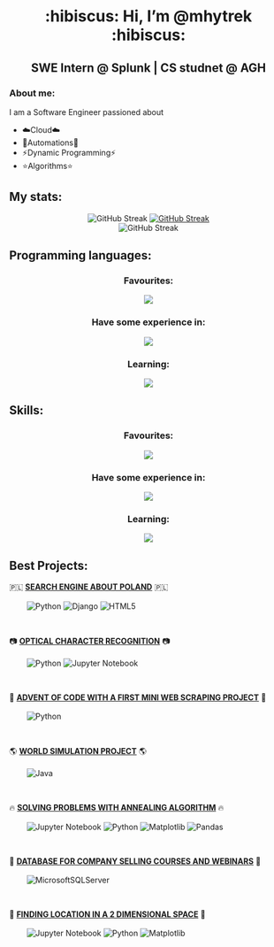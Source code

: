 <h1 align="center"> :hibiscus: Hi, I’m @mhytrek :hibiscus: </h1>
<h2 align="center"> SWE Intern @ Splunk | CS studnet @ AGH </h2>

### About me:
I am a Software Engineer passioned about
- :cloud:Cloud:cloud:
- :seedling:Automations:seedling:
- :zap:Dynamic Programming:zap:
- :star:Algorithms:star:


## My stats:
<p align="center">
<img src="https://github-readme-stats.vercel.app/api?username=mhytrek&show_icons=true&theme=dracula" alt="GitHub Streak" /></a>
<a href="https://git.io/streak-stats"><img src="https://streak-stats.demolab.com?user=mhytrek&theme=dracula" alt="GitHub Streak" /></a> <br>
<a><img src="https://github-readme-stats.vercel.app/api/top-langs/?username=mhytrek&hide_progress=true&theme=dracula&hide=jupyter%20notebook,Makefile" alt="GitHub Streak" /></a>
</p>





## **Programming languages:**
<h3 align="center"> Favourites:</h3>
<p align="center">
  <a href="https://skillicons.dev">
    <img src="https://skillicons.dev/icons?i=python,java" />
  </a>
</p>

<h3 align="center"> Have some experience in:</h3>
<p align="center">
  <a href="https://skillicons.dev">
    <img src="https://skillicons.dev/icons?i=c,haskell,r" />
  </a>
</p>

<h3 align="center"> Learning:</h3>

<p align="center">
  <a href="https://skillicons.dev">
    <img src="https://skillicons.dev/icons?i=rust,golang,elixir" />
  </a>
</p>

## **Skills:**
<h3 align="center"> Favourites:</h3>
<p align="center">
  <a href="https://skillicons.dev">
    <img src="https://skillicons.dev/icons?i=git,github,linux" />
  </a>
</p>

<h3 align="center"> Have some experience in:</h3>
<p align="center">
  <a href="https://skillicons.dev">
    <img src="https://skillicons.dev/icons?i=html,css,django,latex" />
  </a>
</p>

<h3 align="center"> Learning:</h3>

<p align="center">
  <a href="https://skillicons.dev">
    <img src="https://skillicons.dev/icons?i=docker" />
  </a>
</p>

## Best Projects:

:poland: **[SEARCH ENGINE ABOUT POLAND](https://github.com/mhytrek/Poogle)** :poland: <br><br>
&nbsp;&nbsp;&nbsp;&nbsp;&nbsp;&nbsp;&nbsp;&nbsp;![Python](https://img.shields.io/badge/python-3670A0?style=for-the-badge&logo=python&logoColor=ffdd54)  ![Django](https://img.shields.io/badge/django-%23092E20.svg?style=for-the-badge&logo=django&logoColor=white)  ![HTML5](https://img.shields.io/badge/html5-%23E34F26.svg?style=for-the-badge&logo=html5&logoColor=white)  

<br>

:camera: **[OPTICAL CHARACTER RECOGNITION](https://github.com/mhytrek/OCR)** :camera: <br><br>
&nbsp;&nbsp;&nbsp;&nbsp;&nbsp;&nbsp;&nbsp;&nbsp;![Python](https://img.shields.io/badge/python-3670A0?style=for-the-badge&logo=python&logoColor=ffdd54)  ![Jupyter Notebook](https://img.shields.io/badge/jupyter-%23FA0F00.svg?style=for-the-badge&logo=jupyter&logoColor=white)  

<br>

:christmas_tree: **[ADVENT OF CODE WITH A FIRST MINI WEB SCRAPING PROJECT](https://github.com/mhytrek/advent_of_code_2023)** :christmas_tree: <br><br>
&nbsp;&nbsp;&nbsp;&nbsp;&nbsp;&nbsp;&nbsp;&nbsp;![Python](https://img.shields.io/badge/python-3670A0?style=for-the-badge&logo=python&logoColor=ffdd54)  

<br>

:earth_americas: **[WORLD SIMULATION PROJECT](https://github.com/mhytrek/Darwin_World)** :earth_americas: <br><br>
&nbsp;&nbsp;&nbsp;&nbsp;&nbsp;&nbsp;&nbsp;&nbsp;![Java](https://img.shields.io/badge/java-%23ED8B00.svg?style=for-the-badge&logo=openjdk&logoColor=white)  

<br>

:fire: **[SOLVING PROBLEMS WITH ANNEALING ALGORITHM](https://github.com/mhytrek/Annealing_algorithm)** :fire:  <br><br>
&nbsp;&nbsp;&nbsp;&nbsp;&nbsp;&nbsp;&nbsp;&nbsp;![Jupyter Notebook](https://img.shields.io/badge/jupyter-%23FA0F00.svg?style=for-the-badge&logo=jupyter&logoColor=white)  ![Python](https://img.shields.io/badge/python-3670A0?style=for-the-badge&logo=python&logoColor=ffdd54)  ![Matplotlib](https://img.shields.io/badge/Matplotlib-%23ffffff.svg?style=for-the-badge&logo=Matplotlib&logoColor=black)  ![Pandas](https://img.shields.io/badge/pandas-%23150458.svg?style=for-the-badge&logo=pandas&logoColor=white)  

<br>

:speech_balloon: **[DATABASE FOR COMPANY SELLING COURSES AND WEBINARS](https://github.com/mhytrek/data_base_project)** :speech_balloon:  <br><br>
&nbsp;&nbsp;&nbsp;&nbsp;&nbsp;&nbsp;&nbsp;&nbsp;![MicrosoftSQLServer](https://img.shields.io/badge/Microsoft%20SQL%20Server-CC2927?style=for-the-badge&logo=microsoft%20sql%20server&logoColor=white)  

<br>

:mag_right: **[FINDING LOCATION IN A 2 DIMENSIONAL SPACE](https://github.com/mhytrek/Geometric_Algorithms_Project)** :mag_right:  <br><br>
&nbsp;&nbsp;&nbsp;&nbsp;&nbsp;&nbsp;&nbsp;&nbsp;![Jupyter Notebook](https://img.shields.io/badge/jupyter-%23FA0F00.svg?style=for-the-badge&logo=jupyter&logoColor=white)  ![Python](https://img.shields.io/badge/python-3670A0?style=for-the-badge&logo=python&logoColor=ffdd54)  ![Matplotlib](https://img.shields.io/badge/Matplotlib-%23ffffff.svg?style=for-the-badge&logo=Matplotlib&logoColor=black)
